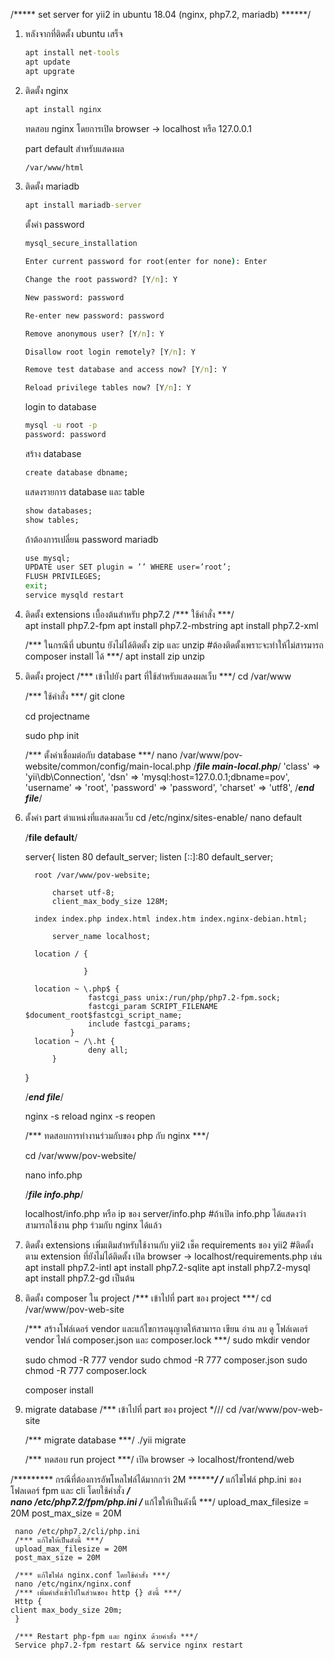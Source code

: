 ﻿/***** set server for yii2 in ubuntu 18.04 (nginx, php7.2, mariadb) ******/

1. หลังจากที่ติดตั้ง ubuntu เสร็จ
    ~~~bat
    apt install net-tools
    apt update
    apt upgrate
    ~~~
2. ติดตั้ง nginx
    ~~~bat
    apt install nginx
    ~~~
    ทดสอบ nginx โดยการเปิด browser -> localhost หรือ 127.0.0.1

    part default สำหรับแสดงผล
    ~~~bat
    /var/www/html
    ~~~
    

3. ติดตั้ง mariadb
    ~~~bat
    apt install mariadb-server
    ~~~

    ตั้งค่า password
    ~~~bat
    mysql_secure_installation

    Enter current password for root(enter for none): Enter    
    
    Change the root password? [Y/n]: Y
    
    New password: password

    Re-enter new password: password
    
    Remove anonymous user? [Y/n]: Y
    
    Disallow root login remotely? [Y/n]: Y
    
    Remove test database and access now? [Y/n]: Y
 
    Reload privilege tables now? [Y/n]: Y
    ~~~

    login to database
    ~~~bat
    mysql -u root -p
    password: password
    ~~~
    
    สร้าง database
    ~~~bat
    create database dbname;
    ~~~
    
    แสดงรายการ database และ table
    ~~~bat
    show databases;
    show tables;
    ~~~
    
    ถ้าต้องการเปลี่ยน password mariadb
    ~~~bat
    use mysql;
    UPDATE user SET plugin = ’’ WHERE user=’root’;
    FLUSH PRIVILEGES;
    exit;
    service mysqld restart
    ~~~

4. ติดตั้ง extensions เบื้องต้นสำหรับ php7.2
    /*** ใช้คำสั่ง ***/    
    apt install php7.2-fpm
    apt install php7.2-mbstring
    apt install php7.2-xml

    /*** ในกรณีที่ ubuntu ยังไม่ได้ติดตั้ง zip และ unzip #ต้องติดตั้งเพราะจะทำให้ไม่สารมารถ composer install ได้ ***/
    apt install zip unzip

5. ติดตั้ง project
    /*** เข้าไปยัง part ที่ใช้สำหรับแสดงผลเว็บ ***/
    cd /var/www
    
    /*** ใช้คำสั่ง ***/
    git clone <url>
    
    cd projectname
    
    sudo php init

    /*** ตั้งค่าเชื่อมต่อกับ database ***/
    nano /var/www/pov-website/common/config/main-local.php
    /***file main-local.php***/
   	 'class' => 'yii\db\Connection',
       		 'dsn' => 'mysql:host=127.0.0.1;dbname=pov',
       		 'username' => 'root',
       		 'password' => 'password',
       		 'charset' => 'utf8',
    /***end file***/

6. ตั้งค่า part ตำแหน่งที่แสดงผลเว็บ
    cd /etc/nginx/sites-enable/
    nano default
    
    /****file default****/
   	 
   	 server{
   		 listen 80 default_server;
   	     	listen [::]:80 default_server;

   		 root /var/www/pov-website;

   			 charset utf-8;
   			 client_max_body_size 128M;

   		 index index.php index.html index.htm index.nginx-debian.html;

   			 server_name localhost;

   		 location / {
           	 
           			}

   		 location ~ \.php$ {
           			 fastcgi_pass unix:/run/php/php7.2-fpm.sock;
           			 fastcgi_param SCRIPT_FILENAME $document_root$fastcgi_script_name;
           			 include fastcgi_params;
   		   		 }
   		 location ~ /\.ht {
           			 deny all;
   			 }

   	 }
    
    /*****end file*****/

    nginx -s reload
    nginx -s reopen

    /*** ทดสอบการทำงานร่วมกับของ php กับ nginx ***/
    
    cd /var/www/pov-website/

    nano info.php

    /*****file info.php*****/
   	 <?php
   		 phpinfo();
   		 
    /*****end file*****/


  		 /***run info.php***/
    เปิด browser -> localhost/info.php  หรือ ip ของ server/info.php #ถ้าเปิด info.php ได้แสดงว่าสามารถใช้งาน php ร่วมกับ nginx ได้แล้ว

7. ติดตั้ง extensions เพิ่มเติมสำหรับใช้งานกับ yii2
    เช็ค requirements ของ yii2 #ติดตั้งตาม extension ที่ยังไม่ได้ติดตั้ง
    เปิด browser -> localhost/requirements.php
    เช่น    apt install php7.2-intl
   	 apt install php7.2-sqlite
   	 apt install php7.2-mysql
   	 apt install php7.2-gd
    เป็นต้น

8. ติดตั้ง composer ใน project
    /*** เข้าไปที่ part ของ project ***/
    cd /var/www/pov-web-site
    
    /*** สร้างโฟล์เดอร์ vendor และแก้ไขการอนุญาตให้สามารถ เขียน อ่าน ลบ ดู โฟล์เดเอร์ vendor ไฟล์ composer.json และ composer.lock ***/
   	 sudo mkdir vendor
   	 
   	 sudo chmod -R 777 vendor
   	 sudo chmod -R 777 composer.json
   	 sudo chmod -R 777 composer.lock    
   		 
    
    composer install

9. migrate database
    /*** เข้าไปที่ part ของ project *///
    cd /var/www/pov-web-site

    /*** migrate database ***/
    ./yii migrate

    /*** ทดสอบ run project ***/
    เปิด browser -> localhost/frontend/web



/********* กรณีที่ต้องการอัพโหลไฟล์ได้มากกว่า 2M *********/
     /*** แก้ไขไฟล์ php.ini ของโฟลเดอร์ fpm และ cli โดยใช้คำสั่ง ***/     
     nano /etc/php7.2/fpm/php.ini
     /*** แก้ไขให้เป็นดังนี้ ***/
     upload_max_filesize = 20M
     post_max_size = 20M  
     
     nano /etc/php7.2/cli/php.ini
     /*** แก้ไขให้เป็นดังนี้ ***/
     upload_max_filesize = 20M
     post_max_size = 20M  
     
     /*** แก้ไขไฟล์ nginx.conf โดยใช้คำสั่ง ***/
     nano /etc/nginx/nginx.conf
     /*** เพิ่มคำสั่งเข้าไปในส่วนของ http {} ดังนี้ ***/
     Http {
	client max_body_size 20m;
     }

     /*** Restart php-fpm และ nginx ด้วยคำสั่ง ***/
     Service php7.2-fpm restart && service nginx restart


